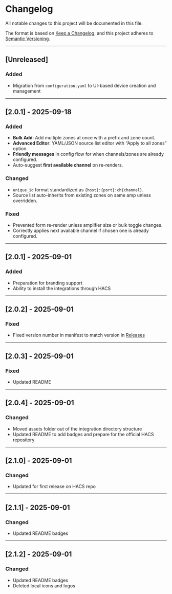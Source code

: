 # Changelog
All notable changes to this project will be documented in this file.

The format is based on [Keep a Changelog](https://keepachangelog.com/en/1.1.0/),
and this project adheres to [Semantic Versioning](https://semver.org/spec/v2.0.0.html).

---

## [Unreleased]
### Added
- Migration from `configuration.yaml` to UI-based device creation and management

---

## [2.0.1] - 2025-09-18
### Added
- **Bulk Add**: Add multiple zones at once with a prefix and zone count.
- **Advanced Editor**: YAML/JSON source list editor with “Apply to all zones” option.
- **Friendly messages** in config flow for when channels/zones are already configured.
- Auto-suggest **first available channel** on re-renders.

### Changed
- `unique_id` format standardized as `{host}:{port}:ch{channel}`.
- Source list auto-inherits from existing zones on same amp unless overridden.

### Fixed
- Prevented form re-render unless amplifier size or bulk toggle changes.
- Correctly applies next available channel if chosen one is already configured.

---

## [2.0.1] - 2025-09-01
### Added
- Preparation for branding support
- Ability to install the integrations through HACS

---

## [2.0.2] - 2025-09-01
### Fixed
- Fixed version number in manifest to match version in [Releases](https://github.com/OtisPresley/control4-mediaplayer/releases)

---

## [2.0.3] - 2025-09-01
### Fixed
- Updated README

---

## [2.0.4] - 2025-09-01
### Changed
- Moved assets folder out of the integration directory structure
- Updated README to add badges and prepare for the official HACS repository

---

## [2.1.0] - 2025-09-01
### Changed
- Updated for first release on HACS repo

---

## [2.1.1] - 2025-09-01
### Changed
- Updated README badges

---

## [2.1.2] - 2025-09-01
### Changed
- Updated README badges
- Deleted local icons and logos
